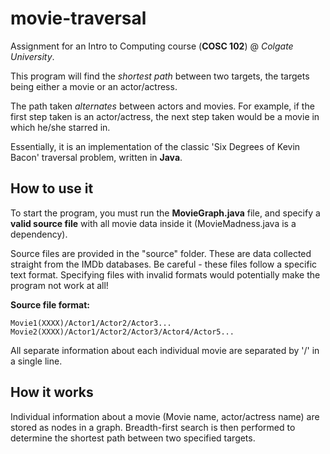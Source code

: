 # movie-traversal
Assignment for an Intro to Computing course (__COSC 102__) @ *Colgate University*.

This program will find the _shortest path_ between two targets, the targets being either a movie or an actor/actress.

The path taken _alternates_ between actors and movies. For example, if the first step taken is an actor/actress, the next step taken would be a movie in which he/she starred in.

Essentially, it is an implementation of the classic 'Six Degrees of Kevin Bacon' traversal problem, written in __Java__.

## How to use it
To start the program, you must run the __MovieGraph.java__ file, and specify a __valid source file__ with all movie data inside it (MovieMadness.java is a dependency).

Source files are provided in the "source" folder. These are data collected straight from the IMDb databases. Be careful - these files follow a specific text format. Specifying files with invalid formats would potentially make the program not work at all!

__Source file format:__
```
Movie1(XXXX)/Actor1/Actor2/Actor3...
Movie2(XXXX)/Actor1/Actor2/Actor3/Actor4/Actor5...
```
All separate information about each individual movie are separated by '/' in a single line.

## How it works
Individual information about a movie (Movie name, actor/actress name) are stored as nodes in a graph. Breadth-first search is then performed to determine the shortest path between two specified targets.
